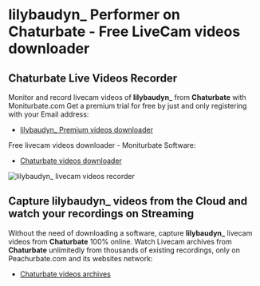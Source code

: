 # lilybaudyn_ Performer on Chaturbate - Free LiveCam videos downloader

## Chaturbate Live Videos Recorder

Monitor and record livecam videos of **lilybaudyn_** from **Chaturbate** with Moniturbate.com
Get a premium trial for free by just and only registering with your Email address:
* [lilybaudyn_ Premium videos downloader](https://moniturbate.com/request-demo-licence-key.html)

Free livecam videos downloader - Moniturbate Software:
* [Chaturbate videos downloader](https://moniturbate.com/moniturbate-download-software.html)

![lilybaudyn_ livecam videos recorder](https://peachurnet.com/templates/moniturbate-software.png)


## Capture lilybaudyn_ videos from the Cloud and watch your recordings on Streaming

Without the need of downloading a software, capture **lilybaudyn_** livecam videos from **Chaturbate** 100% online.
Watch Livecam archives from **Chaturbate** unlimitedly from thousands of existing recordings, only on Peachurbate.com and its websites network:
* [Chaturbate videos archives](https://peachurnet.com/)